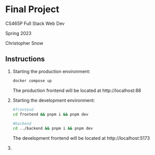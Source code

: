 # Final Project

CS465P Full Stack Web Dev

Spring 2023

Christopher Snow

## Instructions

1. Starting the production environment:

    ```bash
    docker compose up
    ```
   The production frontend will be located at http://localhost:88
2. Starting the development environment:

    ```bash
    #frontend
    cd frontend && pnpm i && pnpm dev
  
    #backend
    cd ../backend && pnpm i && pnpm dev
    ```
   The development frontend will be located at http://localhost:5173
3. 
    





